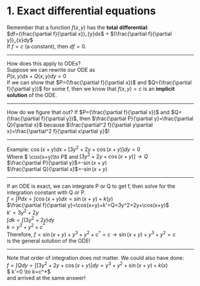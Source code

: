 # 1. Exact differential equations
Remember that a function $f(x,y)$ has the **total** **differential**: \
$df=(\frac{\partial f}{\partial x})_{y}dx$ + $(\frac{\partial f}{\partial y})_{x}dy$\
If $f=c$ (a constant), then $df=0$. 
***
How does this apply to ODEs? \
Suppose we can rewrite our ODE as \
$P(x,y)dx + Q(x,y)dy = 0$\
If we can show that $P=(\frac{\partial f}{\partial x})$ and $Q=(\frac{\partial f}{\partial y})$ for some f, then we know that $f(x,y)=c$ is an **implicit** **solution** of the ODE. 
***
How do we figure that out?
If $P=(\frac{\partial f}{\partial x})$ and $Q=(\frac{\partial f}{\partial y})$, then $\frac{\partial P}{\partial y}=\frac{\partial Q}{\partial x}$ because $\frac{\partial^2 f}{\partial y\partial x}=\frac{\partial^2 f}{\partial x\partial y}$!
***
Example: 
$\cos(x+y)dx + [3y^2 + 2y + \cos(x+y)]dy=0$ \
Where $ \cos(x+y)\to P$ 
and $[3y^2 + 2y + \cos(x+y)]  \to Q$ \
$\frac{\partial P}{\partial y}$=-$\sin(x+y)$\
$\frac{\partial Q}{\partial x}$=-$\sin(x+y)$
***
If an ODE is exact, we can integrate P or Q to get f, then solve for the integration constant with Q or P.\
$f=\int Pdx = \int \cos(x+y)dx = \sin(x+y) + k(y)$\
$\frac{\partial f}{\partial y}=\cos(x+y)+k'=Q=3y^2+2y+\cos(x+y)$\
$k'=3y^2+2y$\
$\int dk=\int (3y^2+2y) dy$\
$k=y^3+y^2+c^*$\
Therefore, $f=\sin(x+y) + y^3 +y^2 + c^* =c \to \sin(x+y)+y^3 +y^2 =c$ \
is the general solution of the ODE! 
***
Note that order of integration does not matter. We could also have done: \
$f=\int Q dy = \int[3y^2+2y+\cos(x+y)]dy=y^3+y^2+\sin(x+y)+k(x)$\
$
k'=0 \to k=c^*$\
and arrived at the same answer!